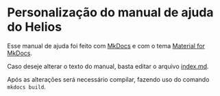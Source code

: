 # Personalização do manual de ajuda do Helios

Esse manual de ajuda foi feito com [MkDocs](http://www.mkdocs.org/) e com o tema [Material for MkDocs](https://squidfunk.github.io/mkdocs-material/).

Caso deseje alterar o texto do manual, basta editar o arquivo [index.md](docs/index.md).

Após as alterações será necessário compilar, fazendo uso do comando `mkdocs build`. 